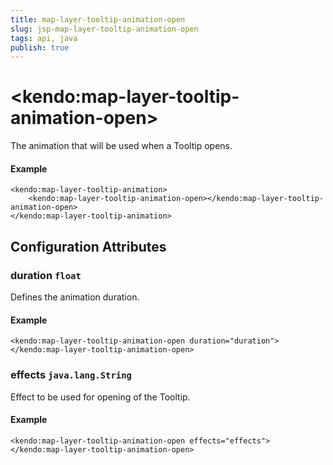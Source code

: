 ```yaml
---
title: map-layer-tooltip-animation-open
slug: jsp-map-layer-tooltip-animation-open
tags: api, java
publish: true
---
```


# \<kendo:map-layer-tooltip-animation-open\>

The animation that will be used when a Tooltip opens.

#### Example
    <kendo:map-layer-tooltip-animation>
        <kendo:map-layer-tooltip-animation-open></kendo:map-layer-tooltip-animation-open>
    </kendo:map-layer-tooltip-animation>

## Configuration Attributes

### duration `float`

Defines the animation duration.

#### Example
    <kendo:map-layer-tooltip-animation-open duration="duration">
    </kendo:map-layer-tooltip-animation-open>

### effects `java.lang.String`

Effect to be used for opening of the Tooltip.

#### Example
    <kendo:map-layer-tooltip-animation-open effects="effects">
    </kendo:map-layer-tooltip-animation-open>

